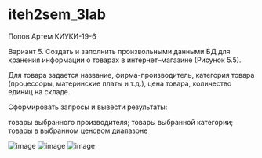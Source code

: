 # iteh2sem_3lab

Попов Артем КИУКИ-19-6

Вариант 5. Создать и заполнить произвольными данными БД для хранения информации о товарах в интернет–магазине (Рисунок 5.5).

Для товара задается название, фирма-производитель, категория товара (процессоры, материнские платы и т.д.), цена товара, количество единиц на складе.

Сформировать запросы и вывести результаты:

товары выбранного производителя;
товары выбранной категории;
товары в выбранном ценовом диапазоне

![image](https://user-images.githubusercontent.com/58887233/173846301-a97b81df-f6c1-477e-bc3c-98542b4035b5.png)
![image](https://user-images.githubusercontent.com/58887233/173846464-df564f00-004c-4b85-b981-a38a802ac637.png)
![image](https://user-images.githubusercontent.com/58887233/173846517-4bc9411f-6224-41d6-8362-bdc3725e8fee.png)

